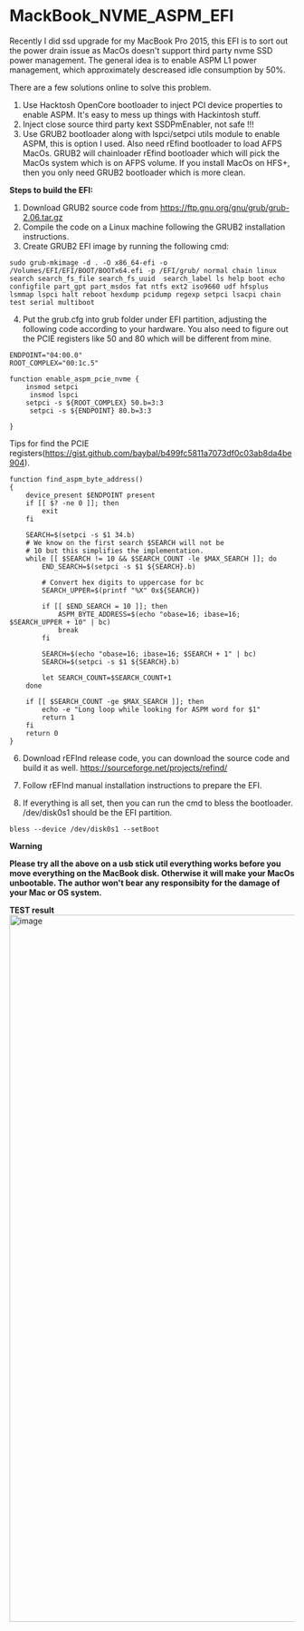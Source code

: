 # MackBook_NVME_ASPM_EFI

Recently I did ssd upgrade for my MacBook Pro 2015, this EFI is to sort out the power drain issue as MacOs doesn't support third party nvme SSD power management. The general idea is to enable ASPM L1 power management, which approximately descreased idle consumption by 50%.

There are a few solutions online to solve this problem.
1. Use Hacktosh OpenCore bootloader to inject PCI device properties to enable ASPM. It's easy to mess up things with Hackintosh stuff.
2. Inject close source third party kext SSDPmEnabler, not safe !!!
3. Use GRUB2 bootloader along with lspci/setpci utils module to enable ASPM, this is option I used. Also need rEfind bootloader to load AFPS MacOs. GRUB2 will chainloader rEfind bootloader which will pick the MacOs system which is on AFPS volume. If you install MacOs on HFS+, then you only need GRUB2 bootloader which is more clean.

**Steps to build the EFI:**

1. Download GRUB2 source code from https://ftp.gnu.org/gnu/grub/grub-2.06.tar.gz
2. Compile the code on a Linux machine following the GRUB2 installation instructions.
3. Create GRUB2 EFI image by running the following cmd:
```
sudo grub-mkimage -d . -O x86_64-efi -o /Volumes/EFI/EFI/BOOT/BOOTx64.efi -p /EFI/grub/ normal chain linux search search_fs_file search_fs_uuid  search_label ls help boot echo configfile part_gpt part_msdos fat ntfs ext2 iso9660 udf hfsplus lsmmap lspci halt reboot hexdump pcidump regexp setpci lsacpi chain test serial multiboot
```
4. Put the grub.cfg into grub folder under EFI partition, adjusting the following code according to your hardware. You also need to figure out the PCIE registers like 50 and 80 which will be different from mine.
```
ENDPOINT="04:00.0"
ROOT_COMPLEX="00:1c.5"

function enable_aspm_pcie_nvme {
    insmod setpci
  	 insmod lspci
    setpci -s ${ROOT_COMPLEX} 50.b=3:3
  	 setpci -s ${ENDPOINT} 80.b=3:3

}

```
Tips for find the PCIE registers(https://gist.github.com/baybal/b499fc5811a7073df0c03ab8da4be904).
```
function find_aspm_byte_address()
{
	device_present $ENDPOINT present
	if [[ $? -ne 0 ]]; then
		exit
	fi

	SEARCH=$(setpci -s $1 34.b)
	# We know on the first search $SEARCH will not be
	# 10 but this simplifies the implementation.
	while [[ $SEARCH != 10 && $SEARCH_COUNT -le $MAX_SEARCH ]]; do
		END_SEARCH=$(setpci -s $1 ${SEARCH}.b)

		# Convert hex digits to uppercase for bc
		SEARCH_UPPER=$(printf "%X" 0x${SEARCH})

		if [[ $END_SEARCH = 10 ]]; then
			ASPM_BYTE_ADDRESS=$(echo "obase=16; ibase=16; $SEARCH_UPPER + 10" | bc)
			break
		fi

		SEARCH=$(echo "obase=16; ibase=16; $SEARCH + 1" | bc)
		SEARCH=$(setpci -s $1 ${SEARCH}.b)

		let SEARCH_COUNT=$SEARCH_COUNT+1
	done

	if [[ $SEARCH_COUNT -ge $MAX_SEARCH ]]; then
		echo -e "Long loop while looking for ASPM word for $1"
		return 1
	fi
	return 0
}
```

6. Download rEFInd release code, you can download the source code and build it as well.
   https://sourceforge.net/projects/refind/
   
6. Follow rEFInd manual installation instructions to prepare the EFI.
7. If everything is all set, then you can run the cmd to bless the bootloader. /dev/disk0s1 should be the EFI partition.
```
bless --device /dev/disk0s1 --setBoot
```

**Warning**

**Please try all the above on a usb stick util everything works before you move everything on the MacBook disk. Otherwise it will make your MacOs unbootable. The author won't bear any responsibity for the damage of your Mac or OS system.**

**TEST result**
<img width="1247" alt="image" src="https://user-images.githubusercontent.com/16056492/162120946-9720a696-100d-447f-bd7f-6cf900e3191a.png">
